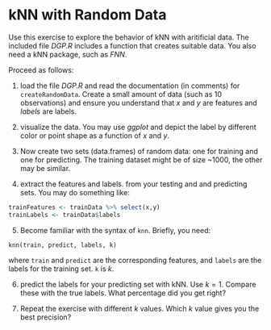 # kNN with Random Data

Use this exercise to explore the behavior of kNN with aritificial
data.  The included file _DGP.R_ includes a function that creates
suitable data.  You also need a kNN package, such as _FNN_.

Proceed as follows:

1. load the file _DGP.R_ and read the documentation (in comments) for
   `createRandomData`.  Create a small amount of data (such as 10
   observations) and ensure you understand that _x_ and _y_ are
   features and _labels_ are labels.
   
2. visualize the data.  You may use _ggplot_ and depict the label by
   different color or point shape as a function of _x_ and _y_.
   
3. Now create two sets (data.frames) of random data: one for training
   and one for predicting.  The training dataset might be of size
   ~1000, the other may be similar.
   
4. extract the features and labels.  from your testing and and
   predicting sets.  You may do something like:
```r
trainFeatures <- trainData %>% select(x,y)
trainLabels <- trainData$labels
```

5. Become familiar with the syntax of `knn`.  Briefly, you need:
```
knn(train, predict, labels, k)
```
where `train` and `predict` are the corresponding features, and
`labels` are the labels for the training set.  `k` is $k$.

6. predict the labels for your predicting set with kNN.  Use $k=1$.
   Compare these with the true labels.  What percentage did you get
   right? 
   
7. Repeat the exercise with different $k$ values.  Which $k$ value
   gives you the best precision?
